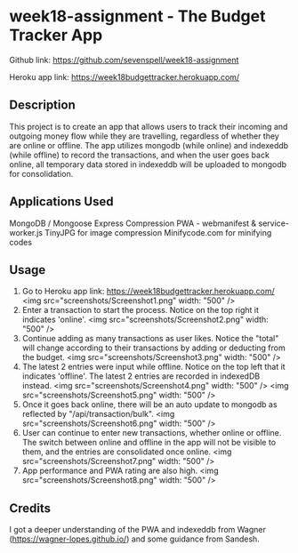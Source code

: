 # week18-assignment - The Budget Tracker App

Github link: https://github.com/sevenspell/week18-assignment  

Heroku app link: https://week18budgettracker.herokuapp.com/

## Description 

This project is to create an app that allows users to track their incoming and outgoing money flow while they are travelling, regardless of whether they are online or offline. The app utilizes mongodb (while online) and indexeddb (while offline) to record the transactions, and when the user goes back online, all temporary data stored in indexeddb will be uploaded to mongodb for consolidation.

## Applications Used
MongoDB / Mongoose
Express
Compression
PWA - webmanifest & service-worker.js
TinyJPG for image compression
Minifycode.com for minifying codes

## Usage 

1. Go to Heroku app link: https://week18budgettracker.herokuapp.com/
<img src="screenshots/Screenshot1.png" width: "500" />
2. Enter a transaction to start the process. Notice on the top right it indicates 'online'.
<img src="screenshots/Screenshot2.png" width: "500" />
3. Continue adding as many transactions as user likes. Notice the "total" will change according to their transactions by adding or deducting from the budget.
<img src="screenshots/Screenshot3.png" width: "500" />
4. The latest 2 entries were input while offline. Notice on the top left that it indicates 'offline'. The latest 2 entries are recorded in indexedDB instead.
<img src="screenshots/Screenshot4.png" width: "500" />
<img src="screenshots/Screenshot5.png" width: "500" />
5. Once it goes back online, there will be an auto update to mongodb as reflected by "/api/transaction/bulk".
<img src="screenshots/Screenshot6.png" width: "500" />
6. User can continue to enter new transactions, whether online or offline. The switch between online and offline in the app will not be visible to them, and the entries are consolidated once online.
<img src="screenshots/Screenshot7.png" width: "500" />
7. App performance and PWA rating are also high.
<img src="screenshots/Screenshot8.png" width: "500" />



## Credits
I got a deeper understanding of the PWA and indexeddb from Wagner (https://wagner-lopes.github.io/) and some guidance from Sandesh.